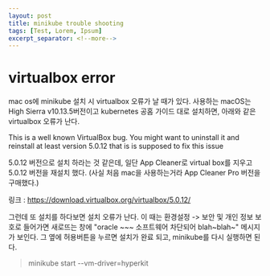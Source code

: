 ```yaml
---
layout: post
title: minikube trouble shooting
tags: [Test, Lorem, Ipsum]
excerpt_separator: <!--more-->
---
```

# virtualbox error

mac os에 minikube 설치 시 virtualbox 오류가 날 때가 있다.
사용하는 macOS는 High Sierra v10.13.5버전이고 kubernetes 공홈 가이드 대로 설치하면, 아래와 같은 virtualbox 오류가 난다. 

This is a well known VirtualBox bug. You might want to uninstall it and reinstall at least version 5.0.12 that is is supposed to fix this issue

5.0.12 버전으로 설치 하라는 것 같은데, 일단 App Cleaner로 virtual box를 지우고 5.0.12 버전을 재설치 했다.
(사실 처음 mac을 사용하는거라 App Cleaner Pro 버전을 구매했다.)

링크 : https://download.virtualbox.org/virtualbox/5.0.12/

그런데 또 설치를 하다보면 설치 오류가 난다.
이 때는 환경설정 -> 보안 및 개인 정보 보호로 들어가면 새로뜨는 창에 "oracle ~~~ 소프트웨어 차단되어 blah~blah~" 메시지가 보인다. 그 옆에 허용버튼을 누르면 설치가 완료 되고, minikube를 다시 실행하면 된다.

> minikube start --vm-driver=hyperkit


